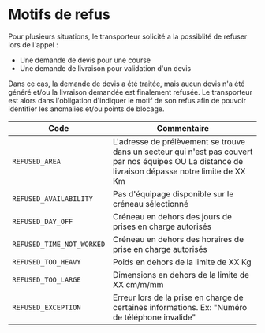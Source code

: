 # Motifs de refus

Pour plusieurs situations, le transporteur solicité a la possiblité de refuser lors de l'appel : 
- Une demande de devis pour une course 
- Une demande de livraison pour validation d'un devis 

Dans ce cas, la demande de devis a été traitée, mais aucun devis n'a été généré et/ou la livraison demandée est finalement refusée. Le transporteur est alors dans l'obligation d'indiquer le motif de son refus afin de pouvoir identifier les anomalies et/ou points de blocage. 

Code| Commentaire
---------|----------
`REFUSED_AREA`| L'adresse de prélèvement se trouve dans un secteur qui n'est pas couvert par nos équipes OU La distance de livraison dépasse notre limite de XX Km
`REFUSED_AVAILABILITY`| Pas d'équipage disponible sur le créneau sélectionné
`REFUSED_DAY_OFF`| Créneau en dehors des jours de prises en charge autorisés
`REFUSED_TIME_NOT_WORKED`| Créneau en dehors des horaires de prise en charge autorisés
`REFUSED_TOO_HEAVY`| Poids en dehors de la limite de XX Kg
`REFUSED_TOO_LARGE`| Dimensions en dehors de la limite de XX cm/m/mm
`REFUSED_EXCEPTION`| Erreur lors de la prise en charge de certaines informations. Ex: "Numéro de téléphone invalide"